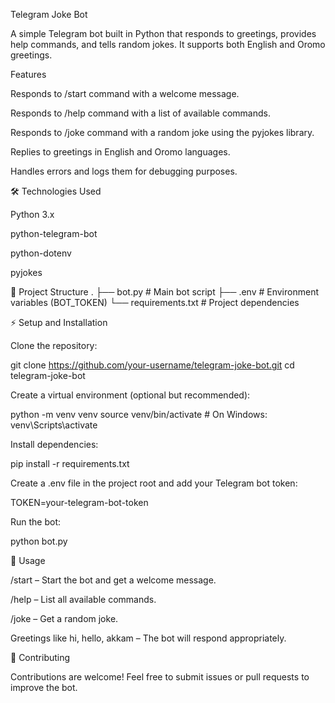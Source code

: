 Telegram Joke Bot

A simple Telegram bot built in Python that responds to greetings, provides help commands, and tells random jokes. It supports both English and Oromo greetings.

Features

Responds to /start command with a welcome message.

Responds to /help command with a list of available commands.

Responds to /joke command with a random joke using the pyjokes library.

Replies to greetings in English and Oromo languages.

Handles errors and logs them for debugging purposes.

🛠 Technologies Used

Python 3.x

python-telegram-bot

python-dotenv

pyjokes

📂 Project Structure
.
├── bot.py           # Main bot script
├── .env             # Environment variables (BOT_TOKEN)
└── requirements.txt # Project dependencies

⚡ Setup and Installation

Clone the repository:

git clone https://github.com/your-username/telegram-joke-bot.git
cd telegram-joke-bot


Create a virtual environment (optional but recommended):

python -m venv venv
source venv/bin/activate   # On Windows: venv\Scripts\activate


Install dependencies:

pip install -r requirements.txt


Create a .env file in the project root and add your Telegram bot token:

TOKEN=your-telegram-bot-token


Run the bot:

python bot.py

🤖 Usage

/start – Start the bot and get a welcome message.

/help – List all available commands.

/joke – Get a random joke.

Greetings like hi, hello, akkam – The bot will respond appropriately.

📝 Contributing

Contributions are welcome! Feel free to submit issues or pull requests to improve the bot.
